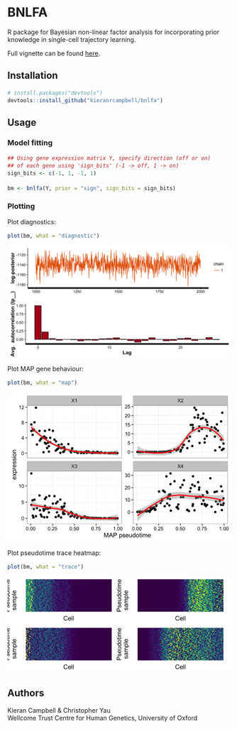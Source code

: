 # BNLFA

R package for Bayesian non-linear factor analysis for incorporating prior knowledge in single-cell trajectory learning.

Full vignette can be found [here](http://kieranrcampbell.github.io/bnlfa).

## Installation

```R
# install.packages("devtools")
devtools::install_github("kieranrcampbell/bnlfa")
```

## Usage

### Model fitting

```R
## Using gene expression matrix Y, specify direction (off or on)
## of each gene using 'sign_bits' (-1 -> off, 1 -> on)
sign_bits <- c(-1, 1, -1, 1)

bm <- bnlfa(Y, prior = "sign", sign_bits = sign_bits)
```

### Plotting

Plot diagnostics:

```R
plot(bm, what = "diagnostic")
```

![Diganostic plot](inst/www/diagnostic_plot_small.png)

Plot MAP gene behaviour:

```R
plot(bm, what = "map")
```

![MAP plot](inst/www/map_plot_small.png)

Plot pseudotime trace heatmap:

```R
plot(bm, what = "trace")
```

![Trace plot](inst/www/trace_plot_small.png)



## Authors

Kieran Campbell & Christopher Yau  
Wellcome Trust Centre for Human Genetics, University of Oxford

